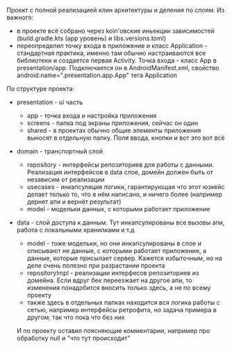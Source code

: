 Проект с полной реализацией клин архитектуры и деления по слоям. Из важного:
- в проекте всё собрано через koin'овские иньекции зависимостей (build.gradle.kts (app уровень) и libs.versions.toml)
- переопределил точку входа в приложение и класс Application - стандартная практика, именно там обычно настраиваются все библиотеки и создается первая Activity. Точка входа - класс App в presentation/app. Подключается он в AndroidManifest.xml, свойство android:name=".presentation.app.App" тега Application

 По структуре проекта:
 - presentation - ui часть
   - app - точка входа и настройка приложения
   - screens - папка под экраны приложения, сейчас он один
   - shared - в проектах обычно общие элементы приложения выносят в отдельную папку. Поля ввода, кнопки и вот это вот всё
 - domain - транспортный слой
   - repository - интерфейсы репозиториев для работы с данными. Реализация интерфейсов в data слое, домейн должен быть от независим от реализации
   - usecases - инкапсуляция логики, гарантирующая что этот юзкейс делает только то, что в нём написано, и ничего более (например дернет апи и вернёт результат)
   - model - модельки данных, с которыми работает приложение
 - data - слой доступа к данным. Тут инкапсулированы все вызовы апи, работа с локальными хранилками и т.д
   - model - тоже модельки, но они инкапсулированы в слое и описывают не данные, с которыми работает приложение, а данные, которые присылает сервер. Кажется избыточным, но на деле очень полезно при разрастании проекта
   - repositoryImpl - реализации интерфесов репозиториев из домейна. Если вдруг бек переезжает на другое апи, то изменения понадобится вносить только здесь, а не по всему проекту
   - также здесь в отдельных папках находится вся логика работы с сетью, например интерфейсы ретрофита, но задача примера в другом, так что пока что без них
  
   И по проекту оставил поясняющие комментарии, например про обработку null и "что тут происходит"
